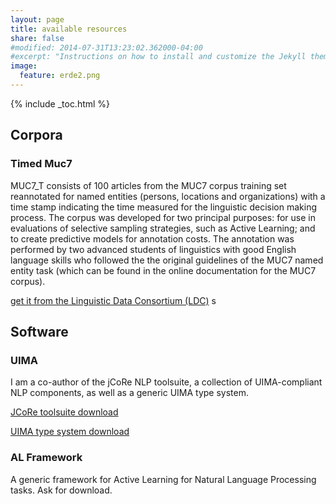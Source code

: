 ```yaml
---
layout: page
title: available resources
share: false
#modified: 2014-07-31T13:23:02.362000-04:00
#excerpt: "Instructions on how to install and customize the Jekyll theme Minimal Mistakes."
image:
  feature: erde2.png
---
```


{% include _toc.html %}


## Corpora

### Timed Muc7

MUC7_T consists of 100 articles from the MUC7 corpus training set reannotated for named entities (persons, locations and organizations) with a time stamp indicating the time measured for the linguistic decision making process. The corpus was developed for two principal purposes: for use in evaluations of selective sampling strategies, such as Active Learning; and to create predictive models for annotation costs. The annotation was performed by two advanced students of linguistics with good English language skills who followed the the original guidelines of the MUC7 named entity task (which can be found in the online documentation for the MUC7 corpus).

<a href="https://catalog.ldc.upenn.edu/LDC2010T15">get it from the Linguistic Data Consortium (LDC)</a>
s
## Software

### UIMA

I am a co-author of the jCoRe NLP toolsuite, a collection of UIMA-compliant NLP components, as well as a generic UIMA type system.

<a href="http://www.julielab.de/Resources/JCoRe+NLP+Tools.html">JCoRe toolsuite download</a>

<a href="http://www.julielab.de/Resources/UIMA+type+system-p-91.html">UIMA type system download</a>

### AL Framework

A generic framework for Active Learning for Natural Language Processing tasks. Ask for download.
